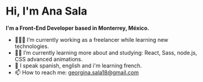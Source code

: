 <h1>Hi, I'm Ana Sala</h1>

<strong>I'm a Front-End Developer based in Monterrey, México.</strong>
- 👷🏻‍♀ I’m currently working as a freelancer while learning new technologies.
- 👩‍💻 I’m currently learning more about and studying: React, Sass, node.js, CSS advanced animations.
- 💭 I speak spanish, english and i'm learning french.
- 📫 How to reach me:  <a href="mailto:georgina.sala18@gmail.com">georgina.sala18@gmail.com </a>

<!---
AGSS18/AGSS18 is a ✨ special ✨ repository because its `README.md` (this file) appears on your GitHub profile.
You can click the Preview link to take a look at your changes.
--->

